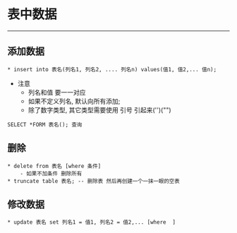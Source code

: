 # 表中数据
--------------------
## 添加数据
    * insert into 表名(列名1, 列名2, .... 列名n) values(值1, 值2,... 值n);
* 注意
    - 列名和值 要一一对应
    - 如果不定义列名, 默认向所有添加;
    - 除了数字类型, 其它类型需要使用 引号 引起来('')("")
    
`SELECT *FORM 表名(); 查询`

## 删除
    * delete from 表名 [where 条件]
        - 如果不加条件 删除所有
    * truncate table 表名; -- 删除表 然后再创建一个一抹一眼的空表
    
## 修改数据
    * update 表名 set 列名1 = 值1, 列名2 = 值2,... [where  ]